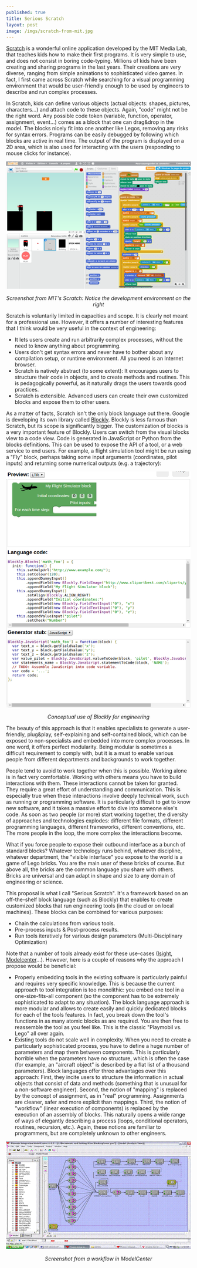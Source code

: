 ```yaml
---
published: true
title: Serious Scratch
layout: post
image: /imgs/scratch-from-mit.jpg
---
```

[Scratch](https://scratch.mit.edu/) is a wonderful online application developed by the MIT Media Lab, that teaches kids how to make their first programs. It is very simple to use, and does not consist in boring code-typing. Millions of kids have been creating and sharing programs in the last years. Their creations are very diverse, ranging from simple animations to sophisticated video games. In fact, I first came across Scratch while searching for a visual programming environment that would be user-friendly enough to be used by engineers to describe and run complex processes.

In Scratch, kids can define various objects (actual objects: shapes, pictures, characters...) and attach code to these objects. Again, "code" might not be the right word. Any possible code token (variable, function, operator, assignment, event...) comes as a block that one can drag&drop in the model. The blocks nicely fit into one another like Legos, removing any risks for syntax errors. Programs can be easily debugged by following which blocks are active in real time. The output of the program is displayed on a 2D area, which is also used for interacting with the users (responding to mouse clicks for instance).

<div style="text-align:center;">
<img src="/imgs/scratch_screenshot.png" alt="Scratch Program" style="width: auto;max-width: 100%;">
<p><i>Screenshot from MIT's Scratch: Notice the development environment on the right</i></p>
</div>

Scratch is voluntarily limited in capacities and scope. It is clearly not meant for a professional use. However, it offers a number of interesting features that I think would be very useful in the context of engineering:

- It lets users create and run arbitrarily complex processes, without the need to know anything about programming.
- Users don't get syntax errors and never have to bother about any compilation setup, or runtime environment. All you need is an Internet browser.
- Scratch is natively abstract (to some extent): It encourages users to structure their code in objects, and to create methods and routines. This is pedagogically powerful, as it naturally drags the users towards good practices.
- Scratch is extensible. Advanced users can create their own customized blocks and expose them to other users.

As a matter of facts, Scratch isn't the only block language out there. Google is developing its own library called [Blockly](https://developers.google.com/blockly/). Blockly is less famous than Scratch, but its scope is significantly bigger. The customization of blocks is a very important feature of Blockly. Users can switch from the visual blocks view to a code view. Code is generated in JavaScript or Python from the blocks definitions. This can be used to expose the API of a tool, or a web service to end users. For example, a flight simulation tool might be run using a "Fly" block, perhaps taking some input arguments (coordinates, pilot inputs) and returning some numerical outputs (e.g. a trajectory):

<div style="text-align:center;">
<img src="/imgs/blockly_code.png" alt="Blockly workflow" style="width: auto;max-width: 100%;">
<p><i>Conceptual use of Blockly for engineering</i></p>
</div>

The beauty of this approach is that it enables specialists to generate a user-friendly, plug&play, self-explaining and self-contained block, which can be exposed to non-specialists and embedded into more complex processes. In one word, it offers perfect modularity. Being modular is sometimes a difficult requirement to comply with, but it is a must to enable various people from different departments and backgrounds to work together.

People tend to avoid to work together when this is possible. Working alone is in fact very comfortable. Working with others means you have to build interactions with them. These interactions cannot be taken for granted. They require a great effort of understanding and communication. This is especially true when these interactions involve deeply technical work, such as running or programming software. It is particularly difficult to get to know new software, and it takes a massive effort to dive into someone else's code. As soon as two people (or more) start working together, the diversity of approaches and technologies explodes:  different file formats, different programming languages, different frameworks, different conventions, etc. The more people in the loop, the more complex the interactions become.

What if you force people to expose their outbound interface as a bunch of standard blocks? Whatever technology runs behind, whatever discipline, whatever department, the "visible interface" you expose to the world is a game of Lego bricks. You are the main user of these bricks of course. But above all, the bricks are the common language you share with others. Bricks are universal and can adapt in shape and size to any domain of engineering or science.

This proposal is what I call "Serious Scratch". It's a framework based on an off-the-shelf block language (such as Blockly) that enables to create customized blocks that run engineering tools (in the cloud or on local machines). These blocks can be combined for various purposes:

- Chain the calculations from various tools.
- Pre-process inputs & Post-process results.
- Run tools iteratively for various design parameters (Multi-Disciplinary Optimization)

Note that a number of tools already exist for these use-cases ([Isight](http://www.3ds.com/products-services/simulia/products/isight-simulia-execution-engine/), [Modelcenter](http://www.phoenix-int.com/software/phx-modelcenter.php)...). However, here is a couple of reasons why the approach I propose would be beneficial:

- Properly embedding tools in the existing software is particularly painful and requires very specific knowledge. This is because the current approach to tool integration is too monolithic: you embed one tool in a one-size-fits-all component (so the component has to be extremely sophisticated to adapt to any situation). The block language approach is more modular and allows to create easily and quickly dedicated blocks for each of the tools features. In fact, you break down the tool's functions in as many atomic blocks as are required. You are then free to reassemble the tool as you feel like. This is the classic "Playmobil vs. Lego" all over again.
- Existing tools do not scale well in complexity. When you need to create a particularly sophisticated process, you have to define a huge number of parameters and map them between components. This is particularly horrible when the parameters have no structure, which is often the case (for example, an "aircraft object" is described by a flat list of a thousand parameters). Block languages offer three advantages over this approach: First, they incite users to structure the information in actual objects that consist of data and methods (something that is unusual for a non-software engineer). Second, the notion of "mapping" is replaced by the concept of assignment, as in "real" programming. Assignments are cleaner, safer and more explicit than mappings. Third, the notion of "workflow" (linear execution of components) is replaced by the execution of an assembly of blocks. This naturally opens a wide range of ways of elegantly describing a process (loops, conditional operators, routines, recursion, etc.). Again, these notions are familiar to programmers, but are completely unknown to other engineers.

<div style="text-align:center;">
<img src="/imgs/modelcenter.gif" alt="Modelcenter workflow" style="width: auto;max-width: 100%;">
<p><i>Screenshot from a workflow in ModelCenter</i></p>
</div>

